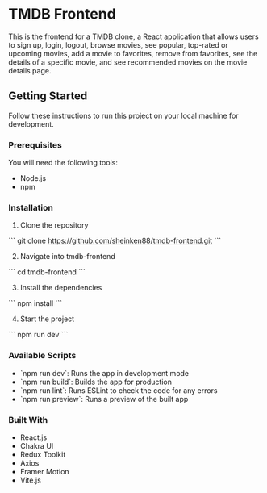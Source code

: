# TMDB Frontend

This is the frontend for a TMDB clone, a React application that allows users to sign up, login, logout, browse movies, see popular, top-rated or upcoming movies, add a movie to favorites, remove from favorites, see the details of a specific movie, and see recommended movies on the movie details page.

## Getting Started

Follow these instructions to run this project on your local machine for development.

### Prerequisites

You will need the following tools:

- Node.js
- npm

### Installation

1. Clone the repository

\`\`\`
git clone https://github.com/sheinken88/tmdb-frontend.git
\`\`\`

2. Navigate into tmdb-frontend

\`\`\`
cd tmdb-frontend
\`\`\`

3. Install the dependencies

\`\`\`
npm install
\`\`\`

4. Start the project

\`\`\`
npm run dev
\`\`\`

### Available Scripts

- \`npm run dev\`: Runs the app in development mode
- \`npm run build\`: Builds the app for production
- \`npm run lint\`: Runs ESLint to check the code for any errors
- \`npm run preview\`: Runs a preview of the built app

### Built With

- React.js
- Chakra UI
- Redux Toolkit
- Axios
- Framer Motion
- Vite.js
